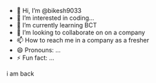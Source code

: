 - 👋 Hi, I’m @bikesh9033
- 👀 I’m interested in coding...
- 🌱 I’m currently learning BCT
- 💞️ I’m looking to collaborate on on a company
- 📫 How to reach me in a company as a fresher
- 😄 Pronouns: ...
- ⚡ Fun fact: ...

<!---
bikesh9033/bikesh9033 is a ✨ special ✨ repository because its `README.md` (this file) appears on your GitHub profile.
You can click the Preview link to take a look at your changes.
--->
i am back
